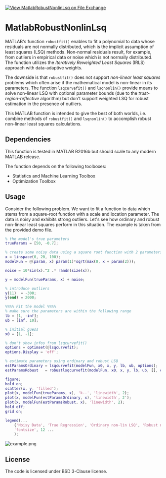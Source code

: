 [![View MatlabRobustNonlinLsq on File Exchange](https://www.mathworks.com/matlabcentral/images/matlab-file-exchange.svg)](https://de.mathworks.com/matlabcentral/fileexchange/62830-matlabrobustnonlinlsq)

# MatlabRobustNonlinLsq

MATLAB's function `robustfit()` enables to fit a polynomial to data whose residuals are not normally distributed, which is the implicit assumption of least squares (LSQ) methods. Non-normal residuals result, for example, from outliers in empirical data or noise which is not normally distributed. The function utilizes the *Iteratively Reweighted Least Squares* (IRLS) approach with data-adaptive weights.

The downside is that `robustfit()` does not support *non-linear least squares* problems which often arise if the mathematical model is non-linear in its parameters. The function `lsqcurvefit()` and `lsqnonlin()` provide means to solve non-linear LSQ with optional parameter bounds (due to the *trust-region-reflective* algorithm) but don't support weighted LSQ for robust estimation in the presence of outliers.

This MATLAB function is intended to give the best of both worlds, i.e. combine methods of `robustfit()` and `lsqnonlin()` to accomplish robust non-linear least squares calculations.

## Dependencies

This function is tested in MATLAB R2016b but should scale to any modern MATLAB release.

The function depends on the following toolboxes:
- Statistics and Machine Learning Toolbox
- Optimization Toolbox

## Usage

Consider the following problem. We want to fit a function to data which stems from a square-root function with a scale and location parameter. The data is noisy and exhibits strong outliers. Let's see how ordinary and robust non-linear least squares perform in this situation. The example is taken from the provided demo file.

```matlab
% the model's true parameters
trueParams = [50, -0.7];

% create some noisy data using a square root function with 2 parameters and nasty noise
x = linspace(0, 20, 100);
modelFun = @(param, x) param(1)*sqrt(max(0, x + param(2)));

noise = 10*sin(x).^2 .* randn(size(x));

y = modelFun(trueParams, x) + noise;

% introduce outliers
y(11)  = -300;
y(end) = 2000;

%%%% Fit the model %%%%
% make sure the parameters are within the following range
lb = [1, -inf];
ub = [inf, 10];

% initial guess
x0 = [1, -1];

% don't show infos from lsqcurvefit()
options = optimset(@lsqcurvefit);
options.Display = 'off';

% estimate parameters using ordinary and robust LSQ
estParamsOrdinary = lsqcurvefit(modelFun, x0, x, y, lb, ub, options);
estParamsRobust   = robustlsqcurvefit(modelFun, x0, x, y, lb, ub, [], options);

figure;
hold on;
scatter(x, y, 'filled');
plot(x, modelFun(trueParams, x), 'k--', 'linewidth', 2);
plot(x, modelFun(estParamsOrdinary, x), 'linewidth', 2');
plot(x, modelFun(estParamsRobust, x), 'linewidth', 2);
hold off;
grid on;

legend(...
    {'Noisy Data', 'True Regression', 'Ordinary non-lin LSQ', 'Robust non-lin LSQ'}, ...
    'fontsize', 12 ...
    );
```

![example.png](example.png)

## License

The code is licensed under BSD 3-Clause license.
